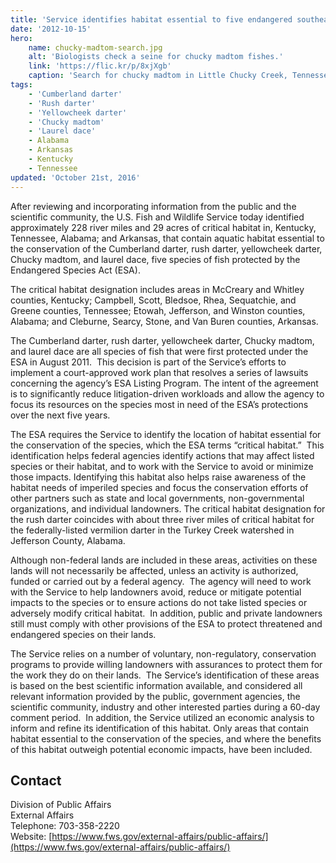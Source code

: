 ```yaml
---
title: 'Service identifies habitat essential to five endangered southeastern fishes'
date: '2012-10-15'
hero:
    name: chucky-madtom-search.jpg
    alt: 'Biologists check a seine for chucky madtom fishes.'
    link: 'https://flic.kr/p/8xjXgb'
    caption: 'Search for chucky madtom in Little Chucky Creek, Tennessee. Photo by Gary Peeples, USFWS.'
tags:
    - 'Cumberland darter'
    - 'Rush darter'
    - 'Yellowcheek darter'
    - 'Chucky madtom'
    - 'Laurel dace'
    - Alabama
    - Arkansas
    - Kentucky
    - Tennessee
updated: 'October 21st, 2016'
---
```


After reviewing and incorporating information from the public and the scientific community, the U.S. Fish and Wildlife Service today identified approximately 228 river miles and 29 acres of critical habitat in, Kentucky, Tennessee, Alabama; and Arkansas, that contain aquatic habitat essential to the conservation of the Cumberland darter, rush darter, yellowcheek darter, Chucky madtom, and laurel dace, five species of fish protected by the Endangered Species Act (ESA).

The critical habitat designation includes areas in McCreary and Whitley counties, Kentucky; Campbell, Scott, Bledsoe, Rhea, Sequatchie, and Greene counties, Tennessee; Etowah, Jefferson, and Winston counties, Alabama; and Cleburne, Searcy, Stone, and Van Buren counties, Arkansas.

The Cumberland darter, rush darter, yellowcheek darter, Chucky madtom, and laurel dace are all species of fish that were first protected under the ESA in August 2011\.  This decision is part of the Service’s efforts to implement a court-approved work plan that resolves a series of lawsuits concerning the agency’s ESA Listing Program. The intent of the agreement is to significantly reduce litigation-driven workloads and allow the agency to focus its resources on the species most in need of the ESA’s protections over the next five years.

The ESA requires the Service to identify the location of habitat essential for the conservation of the species, which the ESA terms “critical habitat.”  This identification helps federal agencies identify actions that may affect listed species or their habitat, and to work with the Service to avoid or minimize those impacts. Identifying this habitat also helps raise awareness of the habitat needs of imperiled species and focus the conservation efforts of other partners such as state and local governments, non-governmental organizations, and individual landowners. The critical habitat designation for the rush darter coincides with about three river miles of critical habitat for the federally-listed vermilion darter in the Turkey Creek watershed in Jefferson County, Alabama.

Although non-federal lands are included in these areas, activities on these lands will not necessarily be affected, unless an activity is authorized, funded or carried out by a federal agency.  The agency will need to work with the Service to help landowners avoid, reduce or mitigate potential impacts to the species or to ensure actions do not take listed species or adversely modify critical habitat.  In addition, public and private landowners still must comply with other provisions of the ESA to protect threatened and endangered species on their lands.

The Service relies on a number of voluntary, non-regulatory, conservation programs to provide willing landowners with assurances to protect them for the work they do on their lands.  The Service’s identification of these areas is based on the best scientific information available, and considered all relevant information provided by the public, government agencies, the scientific community, industry and other interested parties during a 60-day comment period.  In addition, the Service utilized an economic analysis to inform and refine its identification of this habitat. Only areas that contain habitat essential to the conservation of the species, and where the benefits of this habitat outweigh potential economic impacts, have been included.

## Contact

Division of Public Affairs  
External Affairs  
Telephone: 703-358-2220  
Website: [https://www.fws.gov/external-affairs/public-affairs/](https://www.fws.gov/external-affairs/public-affairs/)
